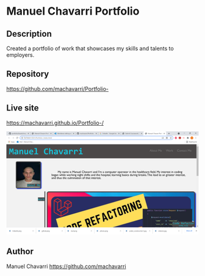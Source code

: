 # Manuel Chavarri Portfolio

## Description

Created a portfolio of work that showcases my skills and talents to employers.

## Repository

https://github.com/machavarri/Portfolio-

## Live site

https://machavarri.github.io/Portfolio-/

![Site Screenshot](https://github.com/machavarri/Portfolio-/blob/main/assets/images/Site%20screenshot.png?raw=true)

## Author

Manuel Chavarri https://github.com/machavarri